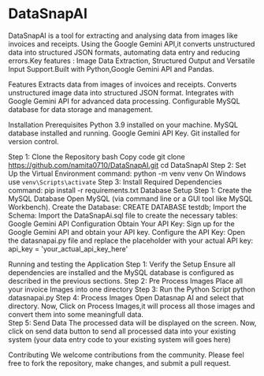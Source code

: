 # DataSnapAI
DataSnapAI is a tool for extracting and analysing data from images like invoices and receipts. Using the Google Gemini API,it converts unstructured data into structured JSON formats, automating data entry and reducing errors.Key features : Image Data Extraction, Structured Output and Versatile Input Support.Built with Python,Google Gemini API and Pandas.

Features
Extracts data from images of invoices and receipts.
Converts unstructured image data into structured JSON format.
Integrates with Google Gemini API for advanced data processing.
Configurable MySQL database for data storage and management.

Installation
Prerequisites
Python 3.9 installed on your machine.
MySQL database installed and running.
Google Gemini API Key.
Git installed for version control.

Step 1: Clone the Repository
bash
Copy code
git clone https://github.com/namita0710/DataSnapAI.git
cd DataSnapAI
Step 2: Set Up the Virtual Environment
 command: python -m venv venv
 On Windows use `venv\Scripts\activate`
Step 3: Install Required Dependencies
  command: pip install -r requirements.txt
Database Setup
Step 1: Create the MySQL Database
Open MySQL (via command line or a GUI tool like MySQL Workbench).
Create the Database:
  CREATE DATABASE testdb;
Import the Schema:
  Import the DataSnapAi.sql file to create the necessary tables:
Google Gemini API Configuration
  Obtain Your API Key:
  Sign up for the Google Gemini API and obtain your API key.
Configure the API Key:
  Open the datasnapai.py file and replace the placeholder with your actual API key:
  api_key = 'your_actual_api_key_here'
  
Running and testing the Application
Step 1: Verify the Setup
    Ensure all dependencies are installed and the MySQL database is configured as described in the previous sections.
Step 2: Pre Process Images
    Place all your invoice Images into one directory
Step 3: Run the Python Script
    python datasnapai.py
Step 4: Process Images
    Open Datasnap AI and select that directory.
    Now, Click on Process Images,it will process all those images and convert them into some meaningfull data.   
Step 5: Send Data
    The processed data will be displayed on the screen.
    Now, click on send data button to send all processed data into your existing system
    (your data entry code to your existing system will goes here)
    
Contributing
We welcome contributions from the community. Please feel free to fork the repository, make changes, and submit a pull request.
